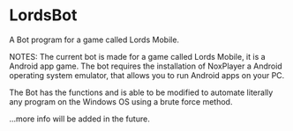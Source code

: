# LordsBot
A Bot program for a game called Lords Mobile.

NOTES:
The current bot is made for a game called Lords Mobile, it is a Android app game.
The bot requires the installation of NoxPlayer a Android operating system emulator, 
that allows you to run Android apps on your PC.

The Bot has the functions and is able to be modified to automate literally any program on the Windows OS using a brute force method.

...more info will be added in the future.
